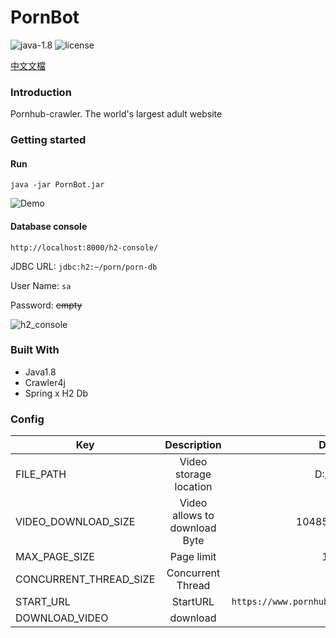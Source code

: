 # PornBot


![java-1.8](https://img.shields.io/badge/java-1.8-green.svg)
![license](https://img.shields.io/badge/license-MIT-blue.svg)

[中文文檔](https://github.com/tim232385/PornBot/blob/master/README_ZH.md)

### Introduction 

Pornhub-crawler.
The world's largest adult website  
  
### Getting started

#### Run
``java -jar PornBot.jar``

![Demo](https://raw.githubusercontent.com/tim232385/PornBot/master/image/demo.gif)

#### Database console
``http://localhost:8000/h2-console/``

JDBC URL: ``jdbc:h2:~/porn/porn-db``  

User Name: ``sa``  

Password: ~~empty~~

![h2_console](https://raw.githubusercontent.com/tim232385/PornBot/master/image/h2_console.gif)

### Built With
- Java1.8
- Crawler4j
- Spring x H2 Db

### Config


| Key | Description | Default | 
|--------------|:-----:|-----:|
|FILE_PATH | Video storage location | D:/video |
| VIDEO_DOWNLOAD_SIZE | Video allows to download Byte | 104857600 |
| MAX_PAGE_SIZE | Page limit | 10000 |
| CONCURRENT_THREAD_SIZE | Concurrent Thread | 10 |
| START_URL | StartURL | `https://www.pornhub.com/` |
| DOWNLOAD_VIDEO | download | Y |
